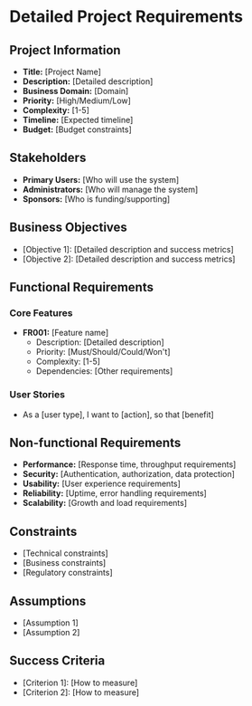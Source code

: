 # Detailed Project Requirements

## Project Information
- **Title:** [Project Name]
- **Description:** [Detailed description]
- **Business Domain:** [Domain]
- **Priority:** [High/Medium/Low]
- **Complexity:** [1-5]
- **Timeline:** [Expected timeline]
- **Budget:** [Budget constraints]

## Stakeholders
- **Primary Users:** [Who will use the system]
- **Administrators:** [Who will manage the system]
- **Sponsors:** [Who is funding/supporting]

## Business Objectives
- [Objective 1]: [Detailed description and success metrics]
- [Objective 2]: [Detailed description and success metrics]

## Functional Requirements

### Core Features
- **FR001:** [Feature name]
  - Description: [Detailed description]
  - Priority: [Must/Should/Could/Won't]
  - Complexity: [1-5]
  - Dependencies: [Other requirements]

### User Stories
- As a [user type], I want to [action], so that [benefit]

## Non-functional Requirements
- **Performance:** [Response time, throughput requirements]
- **Security:** [Authentication, authorization, data protection]
- **Usability:** [User experience requirements]
- **Reliability:** [Uptime, error handling requirements]
- **Scalability:** [Growth and load requirements]

## Constraints
- [Technical constraints]
- [Business constraints]
- [Regulatory constraints]

## Assumptions
- [Assumption 1]
- [Assumption 2]

## Success Criteria
- [Criterion 1]: [How to measure]
- [Criterion 2]: [How to measure]
